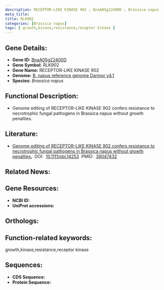 ```yaml
---
description: RECEPTOR-LIKE KINASE 902 ; BnaA05g22400D ; Brassica napus
meta_title:
title: RLK902
categories: [Brassica napus]
tags: [ growth,kinase,resistance,receptor kinase ]
---
```


## Gene Details:
- **Gene ID:**	[BnaA05g22400D]()
- **Gene Symbol:** RLK902
- **Gene Name:** RECEPTOR-LIKE KINASE 902
- **Genome:** [B. napus reference genome Darmor v4.1]()
- **Species:** *Brassica napus*

## Functional Description:
   - Genome editing of RECEPTOR-LIKE KINASE 902 confers resistance to necrotrophic fungal pathogens in Brassica napus without growth penalties.

## Literature:
   - [Genome editing of RECEPTOR-LIKE KINASE 902 confers resistance to necrotrophic fungal pathogens in Brassica napus without growth penalties.]( https://onlinelibrary.wiley.com/doi/10.1111/pbi.14253)&nbsp;&nbsp;DOI:&nbsp;&nbsp;[10.1111/pbi.14253](https://onlinelibrary.wiley.com/doi/10.1111/pbi.14253)&nbsp;&nbsp;PMID:&nbsp;&nbsp;[38047432](https://pubmed.ncbi.nlm.nih.gov/38047432/)

## Related News:

## Gene Resources:
- **NCBI ID:** [](https://www.ncbi.nlm.nih.gov/gene/?term=)
- **UniProt accessions:** [](https://www.uniprot.org/uniprotkb//entry)

## Orthologs:


## Function-related keywords:
growth,kinase,resistance,receptor kinase

## Sequences:
- **CDS Sequence:**
- **Protein Sequence:**

